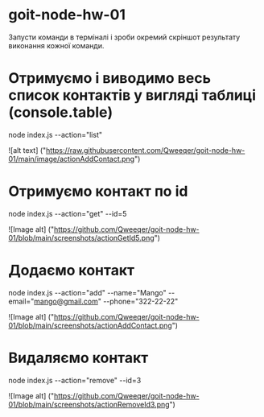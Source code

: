 # goit-node-hw-01

Запусти команди в терміналі і зроби окремий скріншот результату виконання кожної команди.

# Отримуємо і виводимо весь список контактів у вигляді таблиці (console.table)

node index.js --action="list"

![alt text] ("https://raw.githubusercontent.com/Qweeqer/goit-node-hw-01/main/image/actionAddContact.png")

# Отримуємо контакт по id

node index.js --action="get" --id=5

![Image alt] ("https://github.com/Qweeqer/goit-node-hw-01/blob/main/screenshots/actionGetId5.png")

# Додаємо контакт

node index.js --action="add" --name="Mango" --email="mango@gmail.com" --phone="322-22-22"

![Image alt] ("https://github.com/Qweeqer/goit-node-hw-01/blob/main/screenshots/actionAddContact.png")

# Видаляємо контакт

node index.js --action="remove" --id=3

![Image alt] ("https://github.com/Qweeqer/goit-node-hw-01/blob/main/screenshots/actionRemoveId3.png")
